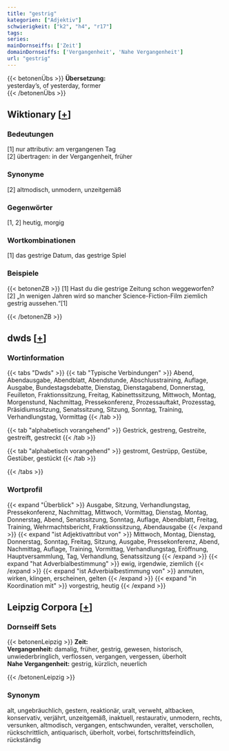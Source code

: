 ```yaml
---
title: "gestrig"
kategorien: ["Adjektiv"]
schwierigkeit: ["k2", "h4", "r17"]
tags:
series:
mainDornseiffs: ['Zeit']
domainDornseiffs: ['Vergangenheit', 'Nahe Vergangenheit']
url: "gestrig"
---
```


{{< betonenÜbs >}}
**Übersetzung:**  
yesterday’s, of yesterday, former  
{{< /betonenÜbs >}}

## Wiktionary [[+](https://de.wiktionary.org/wiki/gestrig)]

### Bedeutungen
[1] nur attributiv: am vergangenen Tag  
[2] übertragen: in der Vergangenheit, früher  

### Synonyme
[2] altmodisch, unmodern, unzeitgemäß  

### Gegenwörter
[1, 2] heutig, morgig  

### Wortkombinationen
[1] das gestrige Datum, das gestrige Spiel  

### Beispiele
{{< betonenZB >}}
[1] Hast du die gestrige Zeitung schon weggeworfen?  
[2] „In wenigen Jahren wird so mancher Science-Fiction-Film ziemlich gestrig aussehen.“[1]  

{{< /betonenZB >}}


## dwds [[+](https://www.dwds.de/wb/gestrig)]

### Wortinformation
{{< tabs "Dwds" >}}
{{< tab "Typische Verbindungen" >}}
Abend, Abendausgabe, Abendblatt, Abendstunde, Abschlusstraining, Auflage, Ausgabe, Bundestagsdebatte, Dienstag, Dienstagabend, Donnerstag, Feuilleton, Fraktionssitzung, Freitag, Kabinettssitzung, Mittwoch, Montag, Morgenstund, Nachmittag, Pressekonferenz, Prozessauftakt, Prozesstag, Präsidiumssitzung, Senatssitzung, Sitzung, Sonntag, Training, Verhandlungstag, Vormittag
{{< /tab >}}

{{< tab "alphabetisch vorangehend" >}}
Gestrick, gestreng, Gestreite, gestreift, gestreckt
{{< /tab >}}

{{< tab "alphabetisch vorangehend" >}}
gestromt, Gestrüpp, Gestübe, Gestüber, gestückt
{{< /tab >}}

{{< /tabs >}}

### Wortprofil
{{< expand "Überblick" >}} Ausgabe, Sitzung, Verhandlungstag, Pressekonferenz, Nachmittag, Mittwoch, Vormittag, Dienstag, Montag, Donnerstag, Abend, Senatssitzung, Sonntag, Auflage, Abendblatt, Freitag, Training, Wehrmachtsbericht, Fraktionssitzung, Abendausgabe {{< /expand >}}
{{< expand "ist Adjektivattribut von" >}} Mittwoch, Montag, Dienstag, Donnerstag, Sonntag, Freitag, Sitzung, Ausgabe, Pressekonferenz, Abend, Nachmittag, Auflage, Training, Vormittag, Verhandlungstag, Eröffnung, Hauptversammlung, Tag, Verhandlung, Senatssitzung {{< /expand >}}
{{< expand "hat Adverbialbestimmung" >}} ewig, irgendwie, ziemlich {{< /expand >}}
{{< expand "ist Adverbialbestimmung von" >}} anmuten, wirken, klingen, erscheinen, gelten {{< /expand >}}
{{< expand "in Koordination mit" >}} vorgestrig, heutig {{< /expand >}}

## Leipzig Corpora [[+](https://corpora.uni-leipzig.de/en/res?word=gestrig&corpusId=deu_newscrawl-public_2018)]

### Dornseiff Sets
{{< betonenLeipzig >}}
**Zeit:**  
**Vergangenheit:** damalig, früher, gestrig, gewesen, historisch, unwiederbringlich, verflossen, vergangen, vergessen, überholt  
**Nahe Vergangenheit:** gestrig, kürzlich, neuerlich  

{{< /betonenLeipzig >}}

### Synonym
alt, ungebräuchlich, gestern, reaktionär, uralt, verweht, altbacken, konservativ, verjährt, unzeitgemäß, inaktuell, restaurativ, unmodern, rechts, versunken, altmodisch, vergangen, entschwunden, veraltet, verschollen, rückschrittlich, antiquarisch, überholt, vorbei, fortschrittsfeindlich, rückständig


